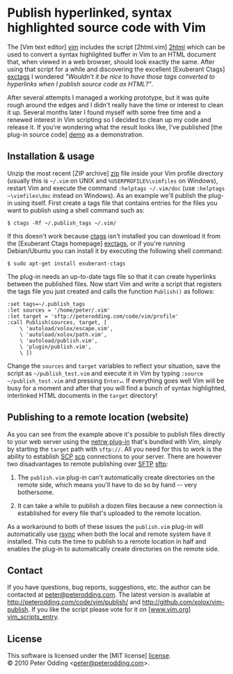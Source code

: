 # Publish hyperlinked, syntax highlighted source code with Vim

The [Vim text editor] [vim] includes the script [2html.vim] [2html] which can be used to convert a syntax highlighted buffer in Vim to an HTML document that, when viewed in a web browser, should look exactly the same. After using that script for a while and discovering the excellent [Exuberant Ctags] [exctags] I wondered *"Wouldn't it be nice to have those tags converted to hyperlinks when I publish source code as HTML?"*.

After several attempts I managed a working prototype, but it was quite rough around the edges and I didn't really have the time or interest to clean it up. Several months later I found myself with some free time and a renewed interest in Vim scripting so I decided to clean up my code and release it. If you're wondering what the result looks like, I've published [the plug-in source code] [demo] as a demonstration.

## Installation & usage

Unzip the most recent [ZIP archive] [zip] file inside your Vim profile directory (usually this is `~/.vim` on UNIX and `%USERPROFILE%\vimfiles` on Windows), restart Vim and execute the command `:helptags ~/.vim/doc` (use `:helptags ~\vimfiles\doc` instead on Windows). As an example we'll publish the plug-in using itself. First create a tags file that contains entries for the files you want to publish using a shell command such as:

    $ ctags -Rf ~/.publish_tags ~/.vim/

If this doesn't work because [ctags][ctags] isn't installed you can download it from the [Exuberant Ctags homepage] [exctags], or if you're running Debian/Ubuntu you can install it by executing the following shell command:

    $ sudo apt-get install exuberant-ctags

The plug-in needs an up-to-date tags file so that it can create hyperlinks between the published files. Now start Vim and write a script that registers the tags file you just created and calls the function `Publish()` as follows:

    :set tags=~/.publish_tags
    :let sources = '/home/peter/.vim'
    :let target = 'sftp://peterodding.com/code/vim/profile'
    :call Publish(sources, target, [
        \ 'autoload/xolox/escape.vim',
        \ 'autoload/xolox/path.vim',
        \ 'autoload/publish.vim',
        \ 'plugin/publish.vim',
        \ ])

Change the `sources` and `target` variables to reflect your situation, save the script as `~/publish_test.vim` and execute it in Vim by typing `:source ~/publish_test.vim` and pressing `Enter↵`. If everything goes well Vim will be busy for a moment and after that you will find a bunch of syntax highlighted, interlinked HTML documents in the `target` directory!

## Publishing to a remote location (website)

As you can see from the example above it's possible to publish files directly to your web server using the [netrw plug-in][netrw] that's bundled with Vim, simply by starting the `target` path with `sftp://`. All you need for this to work is the ability to establish [SCP] [scp] connections to your server. There are however two disadvantages to remote publishing over [SFTP] [sftp]:

1. The `publish.vim` plug-in can't automatically create directories on the remote side, which means you'll have to do so by hand -- very bothersome.

2. It can take a while to publish a dozen files because a new connection is established for every file that's uploaded to the remote location.

As a workaround to both of these issues the `publish.vim` plug-in will automatically use [rsync][rsync] when both the local and remote system have it installed. This cuts the time to publish to a remote location in half and enables the plug-in to automatically create directories on the remote side.

## Contact

If you have questions, bug reports, suggestions, etc. the author can be contacted at <peter@peterodding.com>. The latest version is available at <http://peterodding.com/code/vim/publish/> and <http://github.com/xolox/vim-publish>. If you like the script please vote for it on [www.vim.org] [vim_scripts_entry].

## License

This software is licensed under the [MIT license] [license].  
© 2010 Peter Odding &lt;<peter@peterodding.com>&gt;.


[2html]: http://vimdoc.sourceforge.net/htmldoc/syntax.html#2html.vim
[ctags]: http://vimdoc.sourceforge.net/htmldoc/tagsrch.html#ctags
[demo]: http://peterodding.com/code/vim/profile/plugin/publish.vim
[exctags]: http://ctags.sourceforge.net/
[license]: http://en.wikipedia.org/wiki/MIT_License
[netrw]: http://vimdoc.sourceforge.net/htmldoc/pi_netrw.html#netrw
[rsync]: http://en.wikipedia.org/wiki/rsync
[scp]: http://en.wikipedia.org/wiki/Secure_copy
[sftp]: http://en.wikipedia.org/wiki/SSH_file_transfer_protocol
[ssh]: http://en.wikipedia.org/wiki/Secure_Shell
[vim]: http://www.vim.org/
[vim_scripts_entry]: http://www.vim.org/scripts/script.php?script_id=2252
[zip]: http://peterodding.com/code/vim/downloads/publish

